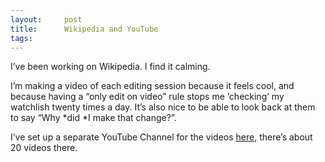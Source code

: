 ```yaml
---
layout:     post
title:      Wikipedia and YouTube
tags:       
---
```



I’ve been working on Wikipedia. I find it calming.

I’m making a video of each editing session because it feels cool, and because having a “only edit on video” rule stops me ‘checking’ my watchlish twenty times a day.  It’s also nice to be able to look back at them to say “Why *did *I make that change?”.

I’ve set up a separate YouTube Channel for the videos [here](https://www.youtube.com/channel/UC4DUmGMOWnrf4VH3kLw6P2A?disable_polymer=true), there’s about 20 videos there.
